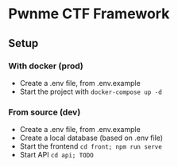 # Pwnme CTF Framework

## Setup

### With docker (prod)

- Create a .env file, from .env.example
- Start the project with `docker-compose up -d`

### From source (dev)

- Create a .env file, from .env.example
- Create a local database (based on .env file)
- Start the frontend `cd front; npm run serve`
- Start API `cd api; TODO`